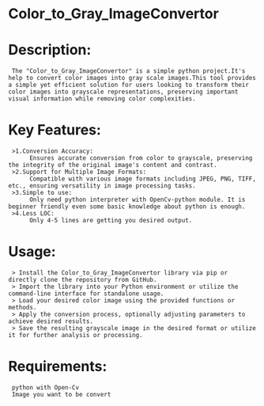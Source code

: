 # Color_to_Gray_ImageConvertor
  # Description:
     The "Color_to_Gray_ImageConvertor" is a simple python project.It's help to convert color images into gray scale images.This tool provides a simple yet efficient solution for users looking to transform their color images into grayscale representations, preserving important visual information while removing color complexities.
  # Key Features:
  
     >1.Conversion Accuracy: 
          Ensures accurate conversion from color to grayscale, preserving the integrity of the original image's content and contrast.
     >2.Support for Multiple Image Formats: 
          Compatible with various image formats including JPEG, PNG, TIFF, etc., ensuring versatility in image processing tasks.
     >3.Simple to use:
          Only need python interpreter with OpenCv-python module. It is beginner friendly even some basic knowledge about python is enough.
     >4.Less LOC:
          Only 4-5 lines are getting you desired output.
     
  # Usage:

     > Install the Color_to_Gray_ImageConvertor library via pip or directly clone the repository from GitHub.
     > Import the library into your Python environment or utilize the command-line interface for standalone usage.
     > Load your desired color image using the provided functions or methods.
     > Apply the conversion process, optionally adjusting parameters to achieve desired results.
     > Save the resulting grayscale image in the desired format or utilize it for further analysis or processing.

  # Requirements:
     python with Open-Cv
     Image you want to be convert
